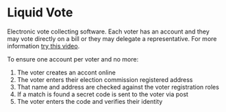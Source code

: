 Liquid Vote
===========

Electronic vote collecting software. Each voter has an account and they may vote directly on a bill or they may delegate a representative. For more information [try this video](https://www.youtube.com/watch?v=fg0_Vhldz-8).

To ensure one account per voter and no more:

1. The voter creates an accont online
2. The voter enters their election commission registered address
3. That name and address are checked against the voter registration roles
4. If a match is found a secret code is sent to the voter via post
5. The voter enters the code and verifies their identity
